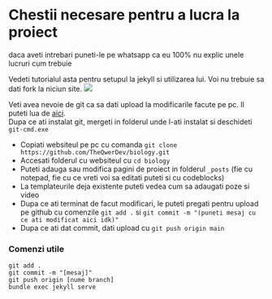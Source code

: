 # Chestii necesare pentru a lucra la proiect
daca aveti intrebari puneti-le pe whatsapp ca eu 100% nu explic unele lucruri cum trebuie

Vedeti tutorialul asta pentru setupul la jekyll si utilizarea lui. Voi nu trebuie sa dati fork la niciun site.
[![](https://img.youtube.com/vi/g6AJ9qPPoyc/hqdefault.jpg)](https://www.youtube.com/embed/g6AJ9qPPoyc)

Veti avea nevoie de git ca sa dati upload la modificarile facute pe pc. Il puteti lua de [aici](https://git-scm.com/downloads).\
Dupa ce ati instalat git, mergeti in folderul unde l-ati instalat si deschideti `git-cmd.exe`

- Copiati websiteul pe pc cu comanda `git clone https://github.com/TheQwerDev/biology.git`
- Accesati folderul cu websiteul cu `cd biology`
- Puteti adauga sau modifica pagini de proiect in folderul `_posts` (fie cu notepad, fie cu ce vreti voi sa editati puteti si cu codeblocks)
- La templateurile deja existente puteti vedea cum sa adaugati poze si video
- Dupa ce ati terminat de facut modificari, le puteti pregati pentru upload pe github cu comenzile `git add .` si `git commit -m "(puneti mesaj cu ce ati modificat aici idk)"`
- Dupa ce ati dat commit, dati upload cu `git push origin main`

### Comenzi utile
`git add .`\
`git commit -m "[mesaj]"`\
`git push origin [nume branch]`\
`bundle exec jekyll serve`
